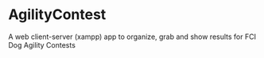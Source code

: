 AgilityContest
==============

A web client-server (xampp)  app to organize, grab and show results for FCI Dog Agility Contests
